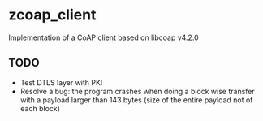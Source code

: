 # zcoap_client
  Implementation of a CoAP client based on libcoap v4.2.0
  
## TODO 
  * Test DTLS layer with PKI
  * Resolve a bug: the program crashes when doing a block wise transfer with a payload larger than 143 bytes (size of the entire payload not of each block)
  
  
